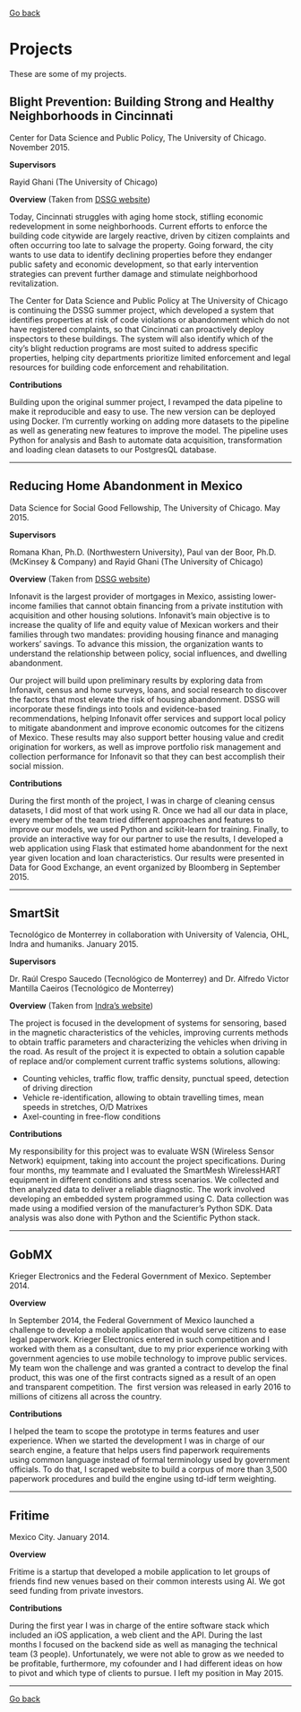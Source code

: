 [Go back](index.html)

# Projects

These are some of my projects.

## Blight Prevention: Building Strong and Healthy Neighborhoods in Cincinnati

Center for Data Science and Public Policy, The University of Chicago. November 2015.

**Supervisors**

Rayid Ghani (The University of Chicago)

**Overview** (Taken from [DSSG website](https://www.google.com/url?q=http://dssg.uchicago.edu/project/proactive-blight-reduction-and-neighborhood-revitalization/&sa=D&usg=AFQjCNHlCm0by6KZOm074FlpKRe0ZCTY-Q))

Today, Cincinnati struggles with aging home stock, stifling economic redevelopment in some neighborhoods. Current efforts to enforce the building code citywide are largely reactive, driven by citizen complaints and often occurring too late to salvage the property. Going forward, the city wants to use data to identify declining properties before they endanger public safety and economic development, so that early intervention strategies can prevent further damage and stimulate neighborhood revitalization.

The Center for Data Science and Public Policy at The University of Chicago is continuing the DSSG summer project, which developed a system that identifies properties at risk of code violations or abandonment which do not have registered complaints, so that Cincinnati can proactively deploy inspectors to these buildings. The system will also identify which of the city’s blight reduction programs are most suited to address specific properties, helping city departments prioritize limited enforcement and legal resources for building code enforcement and rehabilitation.

**Contributions**

Building upon the original summer project, I revamped the data pipeline to make it reproducible and easy to use. The new version can be deployed using Docker. I’m currently working on adding more datasets to the pipeline as well as generating new features to improve the model. The pipeline uses Python for analysis and Bash to automate data acquisition, transformation and loading clean datasets to our PostgresQL database.

------

## Reducing Home Abandonment in Mexico

Data Science for Social Good Fellowship, The University of Chicago. May 2015.

**Supervisors**

Romana Khan, Ph.D. (Northwestern University), Paul van der Boor, Ph.D. (McKinsey & Company) and Rayid Ghani (The University of Chicago)

**Overview** (Taken from [DSSG website](https://www.google.com/url?q=http://dssg.uchicago.edu/project/improving-long-term-financial-soundness-by-identifying-causes-of-home-abandonment-in-mexico/&sa=D&usg=AFQjCNFqYFCl1G30NBKoZ6bJFtYiIGSSsw))

Infonavit is the largest provider of mortgages in Mexico, assisting lower-income families that cannot obtain financing from a private institution with acquisition and other housing solutions. Infonavit’s main objective is to increase the quality of life and equity value of Mexican workers and their families through two mandates: providing housing finance and managing workers’ savings. To advance this mission, the organization wants to understand the relationship between policy, social influences, and dwelling abandonment.

Our project will build upon preliminary results by exploring data from Infonavit, census and home surveys, loans, and social research to discover the factors that most elevate the risk of housing abandonment. DSSG will incorporate these findings into tools and evidence-based recommendations, helping Infonavit offer services and support local policy to mitigate abandonment and improve economic outcomes for the citizens of Mexico. These results may also support better housing value and credit origination for workers, as well as improve portfolio risk management and collection performance for Infonavit so that they can best accomplish their social mission.

**Contributions**

During the first month of the project, I was in charge of cleaning census datasets, I did most of that work using R. Once we had all our data in place, every member of the team tried different approaches and features to improve our models, we used Python and scikit-learn for training. Finally, to provide an interactive way for our partner to use the results, I developed a web application using Flask that estimated home abandonment for the next year given location and loan characteristics. Our results were presented in Data for Good Exchange, an event organized by Bloomberg in September 2015.

------

## SmartSit

Tecnológico de Monterrey in collaboration with University of Valencia, OHL, Indra and humaniks. January 2015.

**Supervisors**

Dr. Raúl Crespo Saucedo (Tecnológico de Monterrey) and Dr. Alfredo Victor Mantilla Caeiros (Tecnológico de Monterrey)

**Overview** (Taken from [Indra’s website](https://www.google.com/url?q=http://www.indracompany.com/en/sostenibilidad-e-innovacion/proyectos-innovacion/smartsit-resistive-magnetic-sensors-intelligent-tra&sa=D&usg=AFQjCNEBaG2Inlu58Ekz0K1LFI4WLkTBSg))

The project is focused in the development of systems for sensoring, based in the magnetic characteristics of the vehicles, improving currents methods to obtain traffic parameters and characterizing the vehicles when driving in the road. As result of the project it is expected to obtain a solution capable of replace and/or complement current traffic systems solutions, allowing:

-   Counting vehicles, traffic flow, traffic density, punctual speed, detection of driving direction
-   Vehicle re-identification, allowing to obtain travelling times, mean speeds in stretches, O/D Matrixes
-   Axel-counting in free-flow conditions

**Contributions**

My responsibility for this project was to evaluate WSN (Wireless Sensor Network) equipment, taking into account the project specifications. During four months, my teammate and I evaluated the SmartMesh WirelessHART equipment in different conditions and stress scenarios. We collected and then analyzed data to deliver a reliable diagnostic. The work involved developing an embedded system programmed using C. Data collection was made using a modified version of the manufacturer’s Python SDK. Data analysis was also done with Python and the Scientific Python stack.

---

## GobMX

Krieger Electronics and the Federal Government of Mexico. September 2014.

**Overview**

In September 2014, the Federal Government of Mexico launched a challenge to develop a mobile application that would serve citizens to ease legal paperwork. Krieger Electronics entered in such competition and I worked with them as a consultant, due to my prior experience working with government agencies to use mobile technology to improve public services. My team won the challenge and was granted a contract to develop the final product, this was one of the first contracts signed as a result of an open and transparent competition. The  first version was released in early 2016 to millions of citizens all across the country.

**Contributions**

I helped the team to scope the prototype in terms features and user experience. When we started the development I was in charge of our search engine, a feature that helps users find paperwork requirements using common language instead of formal terminology used by government officials. To do that, I scraped website to build a corpus of more than 3,500 paperwork procedures and build the engine using td-idf term weighting.

---

## Fritime

Mexico City. January 2014.

**Overview**

Fritime is a startup that developed a mobile application to let groups of friends find new venues based on their common interests using AI. We got seed funding from private investors.

**Contributions**

During the first year I was in charge of the entire software stack which included an iOS application, a web client and the API. During the last months I focused on the backend side as well as managing the technical team (3 people). Unfortunately, we were not able to grow as we needed to be profitable, furthermore, my cofounder and I had different ideas on how to pivot and which type of clients to pursue. I left my position in May 2015.

------

[Go back](index.html)